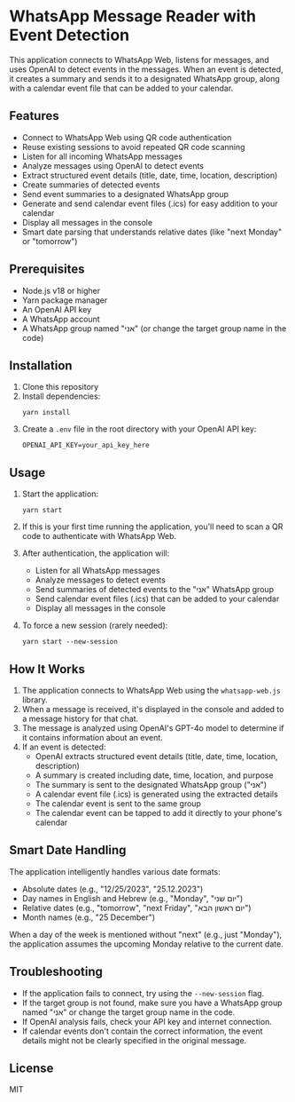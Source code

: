 # WhatsApp Message Reader with Event Detection

This application connects to WhatsApp Web, listens for messages, and uses OpenAI to detect events in the messages. When an event is detected, it creates a summary and sends it to a designated WhatsApp group, along with a calendar event file that can be added to your calendar.

## Features

- Connect to WhatsApp Web using QR code authentication
- Reuse existing sessions to avoid repeated QR code scanning
- Listen for all incoming WhatsApp messages
- Analyze messages using OpenAI to detect events
- Extract structured event details (title, date, time, location, description)
- Create summaries of detected events
- Send event summaries to a designated WhatsApp group
- Generate and send calendar event files (.ics) for easy addition to your calendar
- Display all messages in the console
- Smart date parsing that understands relative dates (like "next Monday" or "tomorrow")

## Prerequisites

- Node.js v18 or higher
- Yarn package manager
- An OpenAI API key
- A WhatsApp account
- A WhatsApp group named "אני" (or change the target group name in the code)

## Installation

1. Clone this repository
2. Install dependencies:
   ```
   yarn install
   ```
3. Create a `.env` file in the root directory with your OpenAI API key:
   ```
   OPENAI_API_KEY=your_api_key_here
   ```

## Usage

1. Start the application:
   ```
   yarn start
   ```

2. If this is your first time running the application, you'll need to scan a QR code to authenticate with WhatsApp Web.

3. After authentication, the application will:
   - Listen for all WhatsApp messages
   - Analyze messages to detect events
   - Send summaries of detected events to the "אני" WhatsApp group
   - Send calendar event files (.ics) that can be added to your calendar
   - Display all messages in the console

4. To force a new session (rarely needed):
   ```
   yarn start --new-session
   ```

## How It Works

1. The application connects to WhatsApp Web using the `whatsapp-web.js` library.
2. When a message is received, it's displayed in the console and added to a message history for that chat.
3. The message is analyzed using OpenAI's GPT-4o model to determine if it contains information about an event.
4. If an event is detected:
   - OpenAI extracts structured event details (title, date, time, location, description)
   - A summary is created including date, time, location, and purpose
   - The summary is sent to the designated WhatsApp group ("אני")
   - A calendar event file (.ics) is generated using the extracted details
   - The calendar event is sent to the same group
   - The calendar event can be tapped to add it directly to your phone's calendar

## Smart Date Handling

The application intelligently handles various date formats:

- Absolute dates (e.g., "12/25/2023", "25.12.2023")
- Day names in English and Hebrew (e.g., "Monday", "יום שני")
- Relative dates (e.g., "tomorrow", "next Friday", "יום ראשון הבא")
- Month names (e.g., "25 December")

When a day of the week is mentioned without "next" (e.g., just "Monday"), the application assumes the upcoming Monday relative to the current date.

## Troubleshooting

- If the application fails to connect, try using the `--new-session` flag.
- If the target group is not found, make sure you have a WhatsApp group named "אני" or change the target group name in the code.
- If OpenAI analysis fails, check your API key and internet connection.
- If calendar events don't contain the correct information, the event details might not be clearly specified in the original message.

## License

MIT 